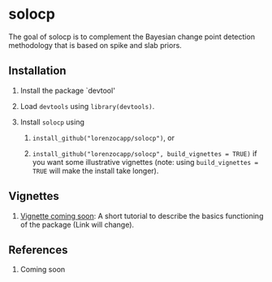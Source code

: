 
<!-- README.md is generated from README.Rmd. Please edit that file -->
solocp
=======

<!-- badges: start -->
<!-- badges: end -->
The goal of solocp is to complement the Bayesian change point detection methodology that is based on spike and slab priors.

Installation
------------

1.  Install the package `devtool'

2.  Load `devtools` using `library(devtools)`.

3.  Install `solocp` using

    1.  `install_github("lorenzocapp/solocp")`, or

    2.  `install_github("lorenzocapp/solocp", build_vignettes = TRUE)` if you want some illustrative vignettes (note: using `build_vignettes = TRUE` will make the install take longer).

Vignettes
---------

1.  [Vignette coming soon](https://github.com/lorenzocapp/adapref/blob/master/vignettes/Adaptive_prefsamp.Rmd): A short tutorial to describe the basics functioning of the package (Link will change).

References
----------

1.  Coming soon
